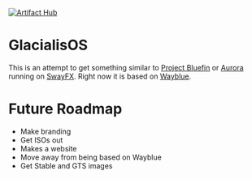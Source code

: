 [![Artifact Hub](https://img.shields.io/endpoint?url=https://artifacthub.io/badge/repository/glacialis-os)](https://artifacthub.io/packages/search?repo=glacialis-os)
# GlacialisOS

This is an attempt to get something similar to [Project Bluefin](https://projectbluefin.io/) or [Aurora](https://getaurora.dev/) running on [SwayFX](https://github.com/WillPower3309/swayfx). Right now it is based on [Wayblue](https://github.com/wayblueorg/wayblue).

# Future Roadmap

- Make branding
- Get ISOs out
- Makes a website
- Move away from being based on Wayblue
- Get Stable and GTS images
